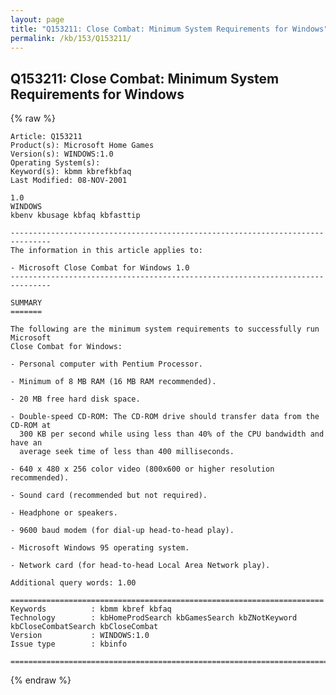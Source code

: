 ```yaml
---
layout: page
title: "Q153211: Close Combat: Minimum System Requirements for Windows"
permalink: /kb/153/Q153211/
---
```


## Q153211: Close Combat: Minimum System Requirements for Windows

{% raw %}

	Article: Q153211
	Product(s): Microsoft Home Games
	Version(s): WINDOWS:1.0
	Operating System(s): 
	Keyword(s): kbmm kbrefkbfaq
	Last Modified: 08-NOV-2001
	
	1.0
	WINDOWS
	kbenv kbusage kbfaq kbfasttip
	
	-------------------------------------------------------------------------------
	The information in this article applies to:
	
	- Microsoft Close Combat for Windows 1.0 
	-------------------------------------------------------------------------------
	
	SUMMARY
	=======
	
	The following are the minimum system requirements to successfully run Microsoft
	Close Combat for Windows:
	
	- Personal computer with Pentium Processor.
	
	- Minimum of 8 MB RAM (16 MB RAM recommended).
	
	- 20 MB free hard disk space.
	
	- Double-speed CD-ROM: The CD-ROM drive should transfer data from the CD-ROM at
	  300 KB per second while using less than 40% of the CPU bandwidth and have an
	  average seek time of less than 400 milliseconds.
	
	- 640 x 480 x 256 color video (800x600 or higher resolution recommended).
	
	- Sound card (recommended but not required).
	
	- Headphone or speakers.
	
	- 9600 baud modem (for dial-up head-to-head play).
	
	- Microsoft Windows 95 operating system.
	
	- Network card (for head-to-head Local Area Network play).
	
	Additional query words: 1.00
	
	======================================================================
	Keywords          : kbmm kbref kbfaq
	Technology        : kbHomeProdSearch kbGamesSearch kbZNotKeyword kbCloseCombatSearch kbCloseCombat
	Version           : WINDOWS:1.0
	Issue type        : kbinfo
	
	=============================================================================
	

{% endraw %}
